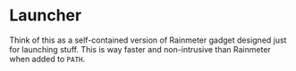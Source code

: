 # Launcher

Think of this as a self-contained version of Rainmeter gadget designed just for launching stuff.
This is way faster and non-intrusive than Rainmeter when added to `PATH`.